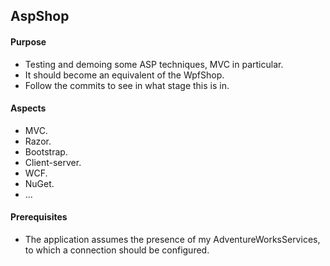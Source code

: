 ## AspShop

#### Purpose
* Testing and demoing some ASP techniques, MVC in particular.
* It should become an equivalent of the WpfShop.
* Follow the commits to see in what stage this is in.

#### Aspects
* MVC.
* Razor.
* Bootstrap.
* Client-server.
* WCF.
* NuGet.
* ...

#### Prerequisites
* The application assumes the presence of my AdventureWorksServices, to which a connection should be configured.
